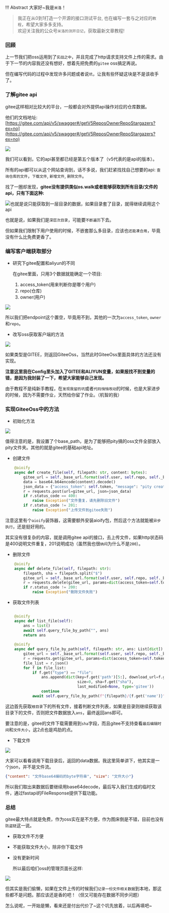 !!! Abstract 大家好~我是`米洛`！<br/>
> 我正在从0到1打造一个开源的接口测试平台, 也在编写一套与之对应的`教程`，希望大家多多支持。<br/>
> 欢迎关注我的公众号`米洛的测开日记`，获取最新文章教程! 

### 回顾

  上一节我们把oss运用到了`实战之中`，并且完成了http请求支持文件上传的需求。由于下一节的内容我还没有想好，想着先把免费的`gitee` oss搞定再说。
  
  但在编写代码的过程中发现许多问题或者说`坑`，让我有些怀疑这块是不是该收手了。
  
### 了解gitee api

  gitee这样相对比较大的平台，一般都会对外提供api操作对应的仓库数据。
  
  他们的文档地址: [https://gitee.com/api/v5/swagger#/getV5ReposOwnerRepoStargazers?ex=no](https://gitee.com/api/v5/swagger#/getV5ReposOwnerRepoStargazers?ex=no)
  
![](https://static.pity.fun/picture/2021-12-2/1638452094546-image.png)

  我们可以看到，它的api甚至都已经是第五个版本了（v5代表的是api的版本）。
  
  所有的api都可以从这个网站查询到，话不多说，我们赶紧找找自己想要的api: `查询仓库的文件`，`下载文件`, `新增文件`, `删除文件`。
  
  找了一圈却发现，**gitee没有提供类似os.walk或者能够获取到所有目录/文件的api，只有下面这种:**

![也就是说只能获取到一层目录的数据，如果目录套了目录，就得继续调用这个api](https://static.pity.fun/picture/2021-12-2/1638452432125-image.png)

  也就是说，如果我们是`深层次目录`，可能要`不断遍历`下去。
  
  但如果我们限制下用户使用的时候，不嵌套那么多目录，应该也`还能凑合用`，毕竟没有什么比免费更香了。
  
### 编写客户端获取部分

- 研究下gitee配置和aliyun的不同

  在gitee里面，只用3个数据就能确定一个项目:
  
  1. access_token(用来判断你是哪个用户)
  2. repo(仓库)
  3. owner(用户)
  
![](https://static.pity.fun/picture/2021-12-2/1638452859351-image.png)

  所以我们把endpoint这个置空，毕竟用不到，其他的一次为`access_token`, `owner`和`repo`。
  
- 改写oss获取客户端的方法

![](https://static.pity.fun/picture/2021-12-2/1638452946361-image.png)

  如果类型是GITEE，则返回GiteeOss，当然此时GiteeOss里面具体的方法还没有实现。
  
  **注意这里我在Config里头加入了GITEE和ALIYUN变量，如果报找不到变量的错，是因为我封装了一下，希望大家能够自己发现。**
  
  由于教程不是纯新手教程，在`发现我留的坑`或者`代码悄悄改动`的时候，也是大家进步的时候，因为不需要作业，天然给你留了作业。（机智的我）
  
### 实现GiteeOss中的方法

- 初始化方法


![](https://static.pity.fun/picture/2021-12-2/1638459134640-image.png)

  值得注意的是，我设置了个base_path，是为了能够把pity搞的oss文件全部放入pity文件夹。其他的就是gitee的基础api地址。
  
- 创建文件

```python
    @aioify
    async def create_file(self, filepath: str, content: bytes):
        gitee_url = self._base_url.format(self.user, self.repo, self._base_path, filepath)
        data = base64.b64encode(content).decode()
        json_data = {"access_token": self.token, "message": "pity create file", "content": data}
        r = requests.post(url=gitee_url, json=json_data)
        if r.status_code == 400:
            raise Exception("文件重复，请先删除旧文件")
        if r.status_code != 201:
            raise Exception("上传文件到gitee失败")
```

  注意这里有个`aioify`装饰器，这需要额外安装aioify包，然后这个方法就能被`异步执行`，还是挺好用的。
  
  其实没有很复杂的内容，就是调用gitee api的接口，去上传文件，如果http状态码是400说明文件重复，201说明成功（虽然我也很`纳闷`为什么不是`200`）。
  
- 删除文件

```python
    @aioify
    async def delete_file(self, filepath: str):
        filepath, sha = filepath.split("$")
        gitee_url = self._base_url.format(self.user, self.repo, self._base_path, filepath)
        r = requests.delete(gitee_url, params=dict(access_token=self.token, message="delete file", sha=sha))
        if r.status_code != 200:
            raise Exception("刪除文件失败")
```

- 获取文件列表

```python

    @aioify
    async def list_file(self):
        ans = list()
        await self.query_file_by_path("", ans)
        return ans
        
    @aioify
    async def query_file_by_path(self, filepath: str, ans: List[dict]):
        gitee_url = self._base_url.format(self.user, self.repo, self._base_path, filepath)
        r = requests.get(gitee_url, params=dict(access_token=self.token))
        file_list = r.json()
        for f in file_list:
            if f.get("type") == "file":
                ans.append(dict(key=f.get('path')[5:], download_url=f.get("download_url"),
                                size=0, sha=f.get("sha"),
                                last_modified=None, type='gitee'))
                continue
            await self.query_file_by_path(f"{filepath}/{f.get('name')}", ans)
```

  这边首先获取`根目录`下的所有文件，接着判断文件列表，如果是目录则继续获取该目录下的文件，否则把文件数据放入`ans`，最终返回ans即可。
  
  要注意的是，gitee的文件下载需要用到`sha`字段，而且gitee不支持查看`最后编辑时间`和`文件大小`，这2点也是鸡肋的点。
  
- 下载文件

![](https://static.pity.fun/picture/2021-12-2/1638459098905-image.png)

  大家可以看看调用下载目录后，返回的data数据。我这里简单讲下，他其实是一个json，并不是文件流。
  
```json
{"content": "文件base64编码的byte字符串", "size": "文件大小"}
```

  所以我们取出来数据后要继续用base64decode，最后写入我们生成的临时文件，通过fastapi的FileResponse提供下载功能。
  
### 总结

  gitee最大特点就是免费，作为oss实在是不方便，作为图床倒是不错，目前也没有`防盗链`这一说。
  
- 获取文件不方便
- 不能获取文件大小，除非你下载文件
- 没有更新时间
  
  所以最后咱们oss的管理页面长这样:
  
![](https://static.pity.fun/picture/2021-12-2/1638459393264-image.png)

  但其实是我们偷懒，如果在文件上传的时候我们`记录一份文件相关数据`到本地，那这些都不是问题。那应该还是香的吧！（但又可能存在数据不同步问题）
  
  怎么说呢，一开始是懒，看来还是付出代价了~这个坑先放着，以后再填吧~
  
  